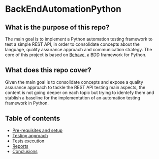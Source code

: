 # BackEndAutomationPython

## What is the purpose of this repo?

The main goal is to implement a Python automation testing framework to test a simple REST API, in order to consolidate concepts about the language, quality assurance approach and communication strategy.
The core of this project is based on [Behave](https://behave.readthedocs.io/en/latest/), a BDD framework for Python. 

## What does this repo cover?

Given the main goal is to consolidate concepts and expose a quality assurance approach to tackle the REST API testing main aspects, the content is not going deeper on each topic but trying to identefy them and stablish a baseline for the implementation of an automation testing framework in Python. 

## Table of contents
- [Pre-requisites and setup](docs/Setup.md)
- [Testing approach](QA.md)
- [Tests execution](TestsExecution.md)
- [Reports](Reports.md)
- [Conclusions](Conclusions.md)
